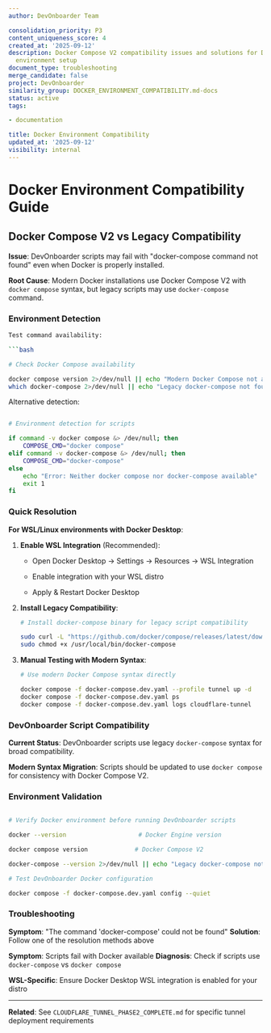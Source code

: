 ```yaml
---
author: DevOnboarder Team

consolidation_priority: P3
content_uniqueness_score: 4
created_at: '2025-09-12'
description: Docker Compose V2 compatibility issues and solutions for DevOnboarder
  environment setup
document_type: troubleshooting
merge_candidate: false
project: DevOnboarder
similarity_group: DOCKER_ENVIRONMENT_COMPATIBILITY.md-docs
status: active
tags:

- documentation

title: Docker Environment Compatibility
updated_at: '2025-09-12'
visibility: internal
---
```


# Docker Environment Compatibility Guide

## Docker Compose V2 vs Legacy Compatibility

**Issue**: DevOnboarder scripts may fail with "docker-compose command not found" even when Docker is properly installed.

**Root Cause**: Modern Docker installations use Docker Compose V2 with `docker compose` syntax, but legacy scripts may use `docker-compose` command.

### Environment Detection

```bash
Test command availability:

```bash

# Check Docker Compose availability

docker compose version 2>/dev/null || echo "Modern Docker Compose not available"
which docker-compose 2>/dev/null || echo "Legacy docker-compose not found"

```

Alternative detection:

```bash

# Environment detection for scripts

if command -v docker compose &> /dev/null; then
    COMPOSE_CMD="docker compose"
elif command -v docker-compose &> /dev/null; then
    COMPOSE_CMD="docker-compose"
else
    echo "Error: Neither docker compose nor docker-compose available"
    exit 1
fi

```

### Quick Resolution

**For WSL/Linux environments with Docker Desktop**:

1. **Enable WSL Integration** (Recommended):

   - Open Docker Desktop → Settings → Resources → WSL Integration

   - Enable integration with your WSL distro

   - Apply & Restart Docker Desktop

1. **Install Legacy Compatibility**:

   ```bash
   # Install docker-compose binary for legacy script compatibility

   sudo curl -L "https://github.com/docker/compose/releases/latest/download/docker-compose-$(uname -s)-$(uname -m)" -o /usr/local/bin/docker-compose
   sudo chmod +x /usr/local/bin/docker-compose
   ```

1. **Manual Testing with Modern Syntax**:

   ```bash
   # Use modern Docker Compose syntax directly

   docker compose -f docker-compose.dev.yaml --profile tunnel up -d
   docker compose -f docker-compose.dev.yaml ps
   docker compose -f docker-compose.dev.yaml logs cloudflare-tunnel
   ```

### DevOnboarder Script Compatibility

**Current Status**: DevOnboarder scripts use legacy `docker-compose` syntax for broad compatibility.

**Modern Syntax Migration**: Scripts should be updated to use `docker compose` for consistency with Docker Compose V2.

### Environment Validation

```bash

# Verify Docker environment before running DevOnboarder scripts

docker --version                    # Docker Engine version

docker compose version             # Docker Compose V2

docker-compose --version 2>/dev/null || echo "Legacy docker-compose not available"

# Test DevOnboarder Docker configuration

docker compose -f docker-compose.dev.yaml config --quiet

```

### Troubleshooting

**Symptom**: "The command 'docker-compose' could not be found"
**Solution**: Follow one of the resolution methods above

**Symptom**: Scripts fail with Docker available
**Diagnosis**: Check if scripts use `docker-compose` vs `docker compose`

**WSL-Specific**: Ensure Docker Desktop WSL integration is enabled for your distro

---

**Related**: See `CLOUDFLARE_TUNNEL_PHASE2_COMPLETE.md` for specific tunnel deployment requirements
